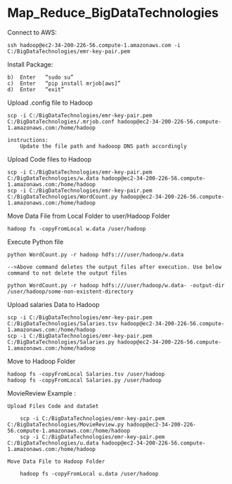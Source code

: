 # Map_Reduce_BigDataTechnologies
 
Connect to AWS:

	ssh hadoop@ec2-34-200-226-56.compute-1.amazonaws.com -i C:/BigDataTechnologies/emr-key-pair.pem

Install Package:

	b)	Enter 	“sudo su”
	c)	Enter	“pip install mrjob[aws]”
	d)	Enter 	“exit”

Upload .config file to Hadoop

	scp -i C:/BigDataTechnologies/emr-key-pair.pem C:/BigDataTechnologies/.mrjob.conf hadoop@ec2-34-200-226-56.compute-1.amazonaws.com:/home/hadoop
	
	instructions:
		Update the file path and hadooop DNS path accordingly
	
Upload Code files to Hadoop
	
	scp -i C:/BigDataTechnologies/emr-key-pair.pem C:/BigDataTechnologies/w.data hadoop@ec2-34-200-226-56.compute-1.amazonaws.com:/home/hadoop
	scp -i C:/BigDataTechnologies/emr-key-pair.pem C:/BigDataTechnologies/WordCount.py hadoop@ec2-34-200-226-56.compute-1.amazonaws.com:/home/hadoop

Move Data File from Local Folder to user/Hadoop Folder
	
	hadoop fs -copyFromLocal w.data /user/hadoop

Execute Python file


	python WordCount.py -r hadoop hdfs:///user/hadoop/w.data
	
	-->Above command deletes the output files after execution. Use below command to not delete the output files
	
	python WordCount.py -r hadoop hdfs:///user/hadoop/w.data- -output-dir /user/hadoop/some-non-existent-directory
	
Upload salaries Data to Hadoop

	scp -i C:/BigDataTechnologies/emr-key-pair.pem C:/BigDataTechnologies/Salaries.tsv hadoop@ec2-34-200-226-56.compute-1.amazonaws.com:/home/hadoop
	scp -i C:/BigDataTechnologies/emr-key-pair.pem C:/BigDataTechnologies/Salaries.py hadoop@ec2-34-200-226-56.compute-1.amazonaws.com:/home/hadoop

Move to Hadoop Folder

	hadoop fs -copyFromLocal Salaries.tsv /user/hadoop
	hadoop fs -copyFromLocal Salaries.py /user/hadoop
	
MovieReview Example :

	Upload Files Code and dataSet
	
		scp -i C:/BigDataTechnologies/emr-key-pair.pem C:/BigDataTechnologies/MovieReview.py hadoop@ec2-34-200-226-56.compute-1.amazonaws.com:/home/hadoop
		scp -i C:/BigDataTechnologies/emr-key-pair.pem C:/BigDataTechnologies/u.data hadoop@ec2-34-200-226-56.compute-1.amazonaws.com:/home/hadoop
		
	Move Data File to Hadoop Folder
		
		hadoop fs -copyFromLocal u.data /user/hadoop
